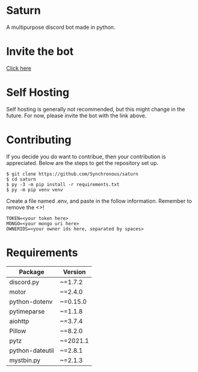 # Saturn
A multipurpose discord bot made in python.

# Invite the bot
[Click here](https://discord.com/oauth2/authorize?client_id=799328036662935572&permissions=8&scope=bot)

# Self Hosting
Self hosting is generally not recommended, but this might change in the future. For now, please invite the bot with the link above.

# Contributing
If you decide you do want to contribue, then your contribution is appreciated.
Below are the steps to get the repository set up.
```
$ git clone https://github.com/Synchronous/saturn
$ cd saturn
$ py -3 -m pip install -r requirements.txt
$ py -m pip venv venv
```
Create a file named .env, and paste in the follow information. Remember to remove the <>!
```
TOKEN=<your token here>
MONGO=<your mongo uri here>
OWNERIDS=<your owner ids here, separated by spaces>
```

# Requirements
|Package   |Version   |
|---|---|
|discord.py     |~=1.7.2 |
|motor          |~=2.4.0 | 
|python-dotenv  |~=0.15.0| 
|pytimeparse    |~=1.1.8 | 
|aiohttp        |~=3.7.4 | 
|Pillow         |~=8.2.0 | 
|pytz           |~=2021.1|
|python-dateutil|~=2.8.1 |
|mystbin.py     |~=2.1.3 |
